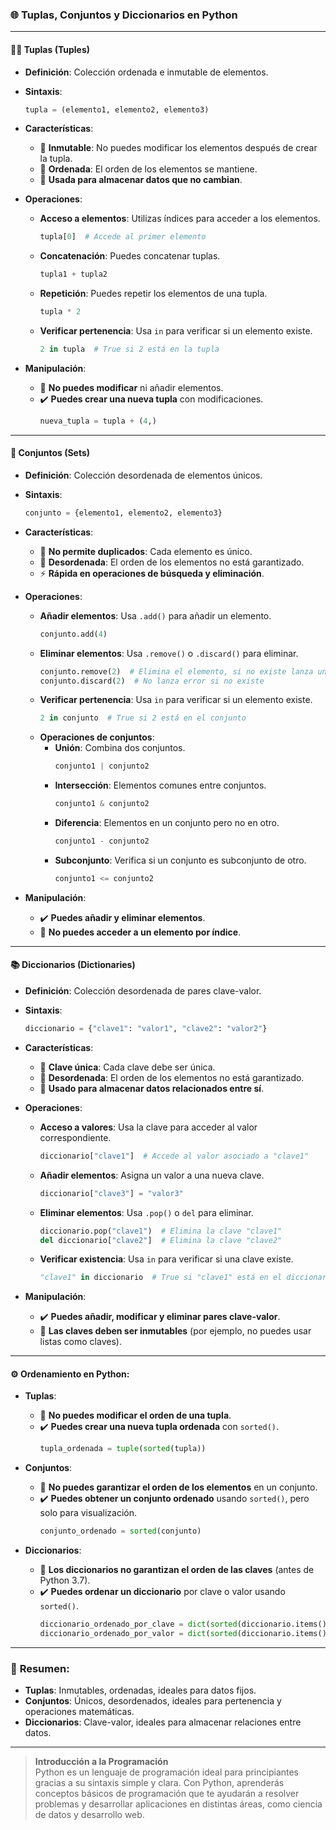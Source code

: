 ### 🌐 **Tuplas, Conjuntos y Diccionarios en Python**

---

#### 🧑‍💻 **Tuplas** (Tuples)
- **Definición**: Colección ordenada e inmutable de elementos.
- **Sintaxis**:  
  ```python
  tupla = (elemento1, elemento2, elemento3)
  ```
  
- **Características**:
  - 🛑 **Inmutable**: No puedes modificar los elementos después de crear la tupla.
  - 🔢 **Ordenada**: El orden de los elementos se mantiene.
  - 🧳 **Usada para almacenar datos que no cambian**.
  
- **Operaciones**:
  - **Acceso a elementos**: Utilizas índices para acceder a los elementos.  
    ```python
    tupla[0]  # Accede al primer elemento
    ```
  - **Concatenación**: Puedes concatenar tuplas.
    ```python
    tupla1 + tupla2
    ```
  - **Repetición**: Puedes repetir los elementos de una tupla.
    ```python
    tupla * 2
    ```
  - **Verificar pertenencia**: Usa `in` para verificar si un elemento existe.
    ```python
    2 in tupla  # True si 2 está en la tupla
    ```

- **Manipulación**:
  - 🛑 **No puedes modificar** ni añadir elementos.
  - ✔️ **Puedes crear una nueva tupla** con modificaciones.
    ```python
    nueva_tupla = tupla + (4,)
    ```

---

#### 🔄 **Conjuntos** (Sets)
- **Definición**: Colección desordenada de elementos únicos.
- **Sintaxis**:  
  ```python
  conjunto = {elemento1, elemento2, elemento3}
  ```
  
- **Características**:
  - 🚫 **No permite duplicados**: Cada elemento es único.
  - 🔀 **Desordenada**: El orden de los elementos no está garantizado.
  - ⚡ **Rápida en operaciones de búsqueda y eliminación**.

- **Operaciones**:
  - **Añadir elementos**: Usa `.add()` para añadir un elemento.
    ```python
    conjunto.add(4)
    ```
  - **Eliminar elementos**: Usa `.remove()` o `.discard()` para eliminar.
    ```python
    conjunto.remove(2)  # Elimina el elemento, si no existe lanza un error
    conjunto.discard(2)  # No lanza error si no existe
    ```
  - **Verificar pertenencia**: Usa `in` para verificar si un elemento existe.
    ```python
    2 in conjunto  # True si 2 está en el conjunto
    ```
  - **Operaciones de conjuntos**:
    - **Unión**: Combina dos conjuntos.
      ```python
      conjunto1 | conjunto2
      ```
    - **Intersección**: Elementos comunes entre conjuntos.
      ```python
      conjunto1 & conjunto2
      ```
    - **Diferencia**: Elementos en un conjunto pero no en otro.
      ```python
      conjunto1 - conjunto2
      ```
    - **Subconjunto**: Verifica si un conjunto es subconjunto de otro.
      ```python
      conjunto1 <= conjunto2
      ```

- **Manipulación**:
  - ✔️ **Puedes añadir y eliminar elementos**.
  - 🛑 **No puedes acceder a un elemento por índice**.
  
---

#### 📚 **Diccionarios** (Dictionaries)
- **Definición**: Colección desordenada de pares clave-valor.
- **Sintaxis**:  
  ```python
  diccionario = {"clave1": "valor1", "clave2": "valor2"}
  ```

- **Características**:
  - 🔑 **Clave única**: Cada clave debe ser única.
  - 🔄 **Desordenada**: El orden de los elementos no está garantizado.
  - 🧳 **Usado para almacenar datos relacionados entre sí**.

- **Operaciones**:
  - **Acceso a valores**: Usa la clave para acceder al valor correspondiente.
    ```python
    diccionario["clave1"]  # Accede al valor asociado a "clave1"
    ```
  - **Añadir elementos**: Asigna un valor a una nueva clave.
    ```python
    diccionario["clave3"] = "valor3"
    ```
  - **Eliminar elementos**: Usa `.pop()` o `del` para eliminar.
    ```python
    diccionario.pop("clave1")  # Elimina la clave "clave1"
    del diccionario["clave2"]  # Elimina la clave "clave2"
    ```
  - **Verificar existencia**: Usa `in` para verificar si una clave existe.
    ```python
    "clave1" in diccionario  # True si "clave1" está en el diccionario
    ```

- **Manipulación**:
  - ✔️ **Puedes añadir, modificar y eliminar pares clave-valor**.
  - 🛑 **Las claves deben ser inmutables** (por ejemplo, no puedes usar listas como claves).
  
---

#### ⚙️ **Ordenamiento en Python**:
- **Tuplas**:
  - 🛑 **No puedes modificar el orden de una tupla**.
  - ✔️ **Puedes crear una nueva tupla ordenada** con `sorted()`.
    ```python
    tupla_ordenada = tuple(sorted(tupla))
    ```

- **Conjuntos**:
  - 🛑 **No puedes garantizar el orden de los elementos** en un conjunto.
  - ✔️ **Puedes obtener un conjunto ordenado** usando `sorted()`, pero solo para visualización.
    ```python
    conjunto_ordenado = sorted(conjunto)
    ```

- **Diccionarios**:
  - 🛑 **Los diccionarios no garantizan el orden de las claves** (antes de Python 3.7).
  - ✔️ **Puedes ordenar un diccionario** por clave o valor usando `sorted()`.
    ```python
    diccionario_ordenado_por_clave = dict(sorted(diccionario.items()))
    diccionario_ordenado_por_valor = dict(sorted(diccionario.items(), key=lambda item: item[1]))
    ```

---

### 🌟 **Resumen**:
- **Tuplas**: Inmutables, ordenadas, ideales para datos fijos.
- **Conjuntos**: Únicos, desordenados, ideales para pertenencia y operaciones matemáticas.
- **Diccionarios**: Clave-valor, ideales para almacenar relaciones entre datos.

-------
> **Introducción a la Programación**  
> Python es un lenguaje de programación ideal para principiantes gracias a su sintaxis simple y clara. Con Python, aprenderás conceptos básicos de programación que te ayudarán a resolver problemas y desarrollar aplicaciones en distintas áreas, como ciencia de datos y desarrollo web.